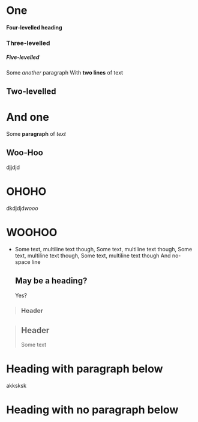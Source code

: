 One
======

#### Four-levelled heading

### Three-levelled

##### Five-levelled

Some *another* paragraph
With __two lines__ of text

## Two-levelled

# And one

Some **paragraph** of _text_

Woo-Hoo
-------

djjdjd

<h1>OHOHO</h1>

<div><html><span>dkdjdjd</span><em>wooo</em><h1>WOOHOO</h1></html></div>


* Some text, multiline text though, Some text, multiline text though, Some text, multiline text though, Some text, multiline text though
And no-space line

    May be a heading?
    --------------

    Yes?


> ### Header

> Header
> --------
> Some text

Heading with paragraph below
===========
akksksk

Heading with no paragraph below
===========

